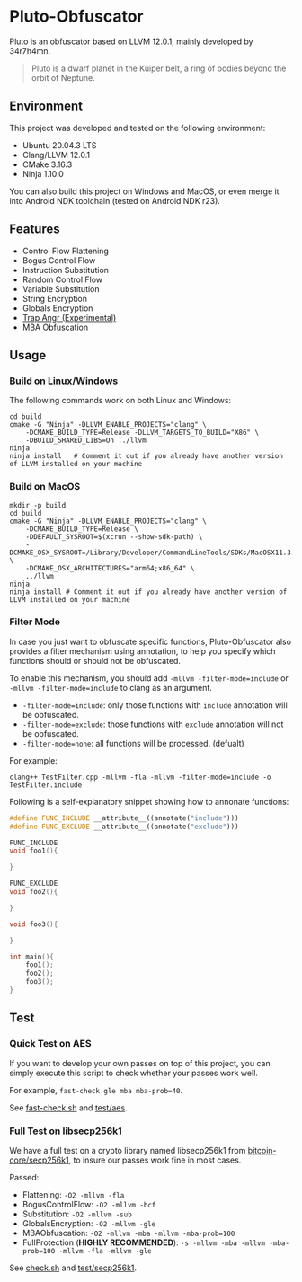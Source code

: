 # Pluto-Obfuscator
Pluto is an obfuscator based on LLVM 12.0.1, mainly developed by 34r7h4mn.
> Pluto is a dwarf planet in the Kuiper belt, a ring of bodies beyond the orbit of Neptune.

## Environment
This project was developed and tested on the following environment:
- Ubuntu 20.04.3 LTS
- Clang/LLVM 12.0.1
- CMake 3.16.3
- Ninja 1.10.0

You can also build this project on Windows and MacOS, or even merge it into Android NDK toolchain (tested on Android NDK r23).

## Features
- Control Flow Flattening
- Bogus Control Flow
- Instruction Substitution
- Random Control Flow
- Variable Substitution
- String Encryption
- Globals Encryption
- [Trap Angr (Experimental)](docs/TrapAngr.md)
- MBA Obfuscation

## Usage
### Build on Linux/Windows
The following commands work on both Linux and Windows:
```shell
cd build
cmake -G "Ninja" -DLLVM_ENABLE_PROJECTS="clang" \
    -DCMAKE_BUILD_TYPE=Release -DLLVM_TARGETS_TO_BUILD="X86" \
    -DBUILD_SHARED_LIBS=On ../llvm
ninja
ninja install   # Comment it out if you already have another version of LLVM installed on your machine
```
### Build on MacOS

```shell
mkdir -p build
cd build
cmake -G "Ninja" -DLLVM_ENABLE_PROJECTS="clang" \
    -DCMAKE_BUILD_TYPE=Release \
    -DDEFAULT_SYSROOT=$(xcrun --show-sdk-path) \
    -DCMAKE_OSX_SYSROOT=/Library/Developer/CommandLineTools/SDKs/MacOSX11.3.sdk \
    -DCMAKE_OSX_ARCHITECTURES="arm64;x86_64" \
    ../llvm
ninja
ninja install # Comment it out if you already have another version of LLVM installed on your machine
```

### Filter Mode
In case you just want to obfuscate specific functions, Pluto-Obfuscator also provides a filter mechanism using annotation, to help you specify which functions should or should not be obfuscated.

To enable this mechanism, you should add `-mllvm -filter-mode=include` or `-mllvm -filter-mode=include` to clang as an argument. 

- `-filter-mode=include`: only those functions with `include` annotation will be obfuscated.
- `-filter-mode=exclude`: those functions with `exclude` annotation will not be obfuscated. 
- `-filter-mode=none`: all functions will be processed. (defualt)

For example:
```shell
clang++ TestFilter.cpp -mllvm -fla -mllvm -filter-mode=include -o TestFilter.include
```

Following is a self-explanatory snippet showing how to annonate functions:
```cpp
#define FUNC_INCLUDE __attribute__((annotate("include")))
#define FUNC_EXCLUDE __attribute__((annotate("exclude")))

FUNC_INCLUDE
void foo1(){

}

FUNC_EXCLUDE
void foo2(){

}

void foo3(){

}

int main(){
    foo1();
    foo2();
    foo3();
}
```

## Test
### Quick Test on AES
If you want to develop your own passes on top of this project, you can simply execute this script to check whether your passes work well.

For example, `fast-check gle mba mba-prob=40`.

See [fast-check.sh](fast-check.sh) and [test/aes](test/aes/).
### Full Test on libsecp256k1
We have a full test on a crypto library named libsecp256k1 from [bitcoin-core/secp256k1](https://github.com/bitcoin-core/secp256k1), to insure our passes work fine in most cases.

Passed:
- Flattening: `-O2 -mllvm -fla`
- BogusControlFlow: `-O2 -mllvm -bcf`
- Substitution: `-O2 -mllvm -sub`
- GlobalsEncryption: `-O2 -mllvm -gle`
- MBAObfuscation: `-O2 -mllvm -mba -mllvm -mba-prob=100`
- FullProtection (**HIGHLY RECOMMENDED**): `-s -mllvm -mba -mllvm -mba-prob=100 -mllvm -fla -mllvm -gle`

See [check.sh](check.sh) and [test/secp256k1](test/secp256k1/).
